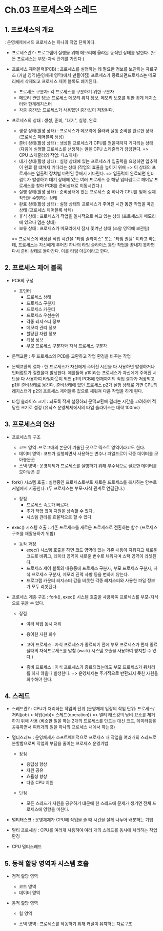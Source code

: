 # Ch.03 프로세스와 스레드

## 1. 프로세스의 개요

: 운영체제에서의 프로세스는 하나의 작업 단위이다.

- 프로세스란?
  : 프로그램이 실행을 위해 메모리에 올라온 동적인 상태를 말한다. (모든 프로세스는 부모-자식 관계를 가진다.)

- 프로세스 제어블럭(PCB)
  : 프로세스를 실행하는 데 필요한 정보를 보관하는 자료구조 (커널 영역(운영체제 영역)에서 만들어짐)
  프로세스가 종료되면프로세스는 메모리에서 삭제되고 프로세스 제어 블록도 폐기된다.

  - 프로세스 구분자: 각 프로세스를 구분하기 위한 구분자
  - 메모리 관련 정보: 프로세스 메모리 위치 정보, 메모리 보호를 위한 경계 레지스터와 한계레지스터
  - 각종 중간값: 프로세스가 사용헸던 중간값이 저장된다.

- 프로세스의 상태
  : 생성, 준비, "대기", 실행, 완료

  - 생성 상태(활성 상태)
    : 프로세스가 메모리에 올라와 실행 준비를 완료한 상태 (프로세스 제어블록 생성)
  - 준비 상태(활성 상태)
    : 생성된 프로세스가 CPU를 얻을때까지 기다리는 상태 (다음에 실행할 프로세스를 선정하는 일을 CPU 스케줄러가 담당한다. => CPU 스케줄러의 작업: 디스패치)
  - 대기 상태(활성 상태)
    : 실행 상태에 있는 프로세스가 입출력을 요청하면 입추력이 완료 될 떄까지 기다리는 상태 (작업의 효율을 높이기 위해 => 이 상태의 프로세스는 입출력 장치별 마련된 큐에서 기다린다. => 입출력이 완료되면 인터럽트가 발생하고 대기 상태에 있는 여러 프로세스 중 해당 입터럽트로 깨어날 프로세스를 찾아 PCB를 준비상태로 이동시킨다.)
  - 실행 상태(활성 상태)
    : 준비상태에 있는 프로세스 중 하나가 CPU를 얻어 실제 작업을 수행하는 상태
  - 완료 상태(활성 상태)
    : 실행 상태의 프로세스가 주어진 시간 동안 작업을 마친 상태 (프로세스 제어블록 삭제)

  * 휴식 상태
    : 프로세스가 작업을 일시적으로 쉬고 있는 상태 (프로세스가 메모리에 있으나 멈춘 상태)
  * 보류 상태
    : 프로세스가 메모리에서 잠시 쫓겨난 상태 (스왑 영역에 보관됨)

  => 프로세스에 배당된 작업 시간을 "타임 슬라이스" 또는 "타임 퀀텀" 이라고 하는데, 프로세스는 자신에게 주어진 하나의 타임 슬라이스 동안 작업을 끝내지 못하면 다시 준비 상태로 돌아간다. 이를 타임 아웃이라고 한다.

## 2. 프로세스 제어 블록

- PCB의 구성

  - 포인터
    - 프로세스 상태
    - 프로세스 구분자
    - 프로세스 카운터
    - 프로세스 우선순위
    - 각종 레지스터 정보
    - 메모리 관리 정보
    - 할당된 자원 정보
    - 계정 정보
    - 부모 프로세스 구분자와 자식 프로세스 구분자

- 문맥교환
  : 두 프로세스의 PCB를 교환하고 작업 환경을 바꾸는 작업

- 문맥교환의 절차
  : 한 프로세스가 자신에게 주어진 시간을 다 사용하면 발생하거나 인터럽트가 걸렸을때 발생한다.
  예를들어 p1이라는 프로세스가 자신에게 주어진 시단을 다 사용하여 타임아웃이 되면 p1의 PCB에 현재까지의 작업 결과가 저장되고 p1을 준비상태로 옮긴다. 준비상태에 있던 프로세스 p2가 실행 상태로 가면 CPU의 레지스터가 p2의 프로세스 제어블록 값으로 채워져 다음 작업을 하게 된다.

- 타임 슬라이스 크기
  : 되도록 작게 설정하되 문맥교환에 걸리는 시간을 고려하여 적당한 크기로 설정 (유닉스 운영체제에서의 타임 슬라이스는 대략 100ms)

## 3. 프로세스의 연산

- 프로세스의 구조

  - 코드 영역
    :프로그매의 본문이 기술된 곳으로 텍스트 영역이라고도 한다.
  - 데이터 영역
    : 코드가 실행되면서 사용하는 변수나 파일드르이 각종 데이터를 모아놓은곳
  - 스택 영역
    : 운영체제가 프로세스를 실행하기 위해 부수적으로 필요한 데이터를 모아놓은 곳

- fork() 시스템 호출
  : 실행중인 프로세스로부토 새로운 프로세스를 복사하는 함수로 커널에서 저공한다. (두 프로세스는 부모-자식 관계로 연결된다.)

  - 장점
    - 프로세스 속도가 빠르다.
    - 추가 작업 없이 자원을 상속할 수 있다.
    - 시스템 관리를 효율적으로 할 수 있다.

- exec() 시스템 호출
  : 기존 프로세스를 새로운 프로세스로 전환하는 함수 (프로세스 구조를 재활용하기 위함)

  - 동작 과정
    - exec() 시스템 호출을 하면 코드 영역에 있는 기존 내용이 지워지고 새로운 코드로 바뀌고, 데이터 영역이 새로운 변수로 채워지며 스택 영역이 리셋된다.
    - 프로세스 제어 블록의 내용중에 프로세스 구분자, 부모 프로세스 구분자, 자식 프로세스 구분자, 메모리 관력 사항 등을 변하지 않는다.
    - 프로그램 카운터 레지스터 값을 비롯한 각종 레지스터와 사용한 파일 정보가 모두 리셋된다.

- 프로세스 계층 구조
  : fork(), exec() 시스템 호출을 사용하여 프로세스를 부모-자식으로 묶을 수 있다.

  - 장점

    - 여러 작업 동시 처리
    - 용이한 자원 회수

    - 고아 프로세스
      : 자식 프로세스가 종료되기 전에 부모 프로세스가 먼저 종료될때의 자식프로세스를 말함 (wait() 시스템 호출을 사용하여 방지할 수 있다.)
    - 좀비 프로세스
      : 자식 프로세스가 종료되었는데도 부모 프로세스가 뒤처리를 하지 않을때 발생한다. => 운영체제는 주기적으로 반환되지 못한 자원을 회수해야 한다.

## 4. 스레드

- 스레드란?
  : CPU가 처리하는 작업의 단위 (운영체제 입장의 작업 단위: 프로세스/ 처리(job) > 작업(job)> 스레드(operation))
  => 멀티 태스킹의 낭비 요소를 제거하기 위해 사용 (비슷한 일을 하는 2개의 프로세스를 만드는 대신 코드, 데이터등을 공유하면서 여러개의 일을 하나의 프로세스 내에서 하는것)

- 멀티스레드
  : 운영체제가 소프트웨어적으로 프로세스 내 작업을 여러개의 스레드로 분할함으로써 작업의 부담을 줄이는 프로세스 운영기법

  - 장점

    - 응답성 향상
    - 자원 공유
    - 효율성 향상
    - 다중 CPU 지원

  - 단점

    - 모든 스레드가 자원을 공유하기 대문에 한 스레드에 문제가 생기면 전체 프로세스에 영향을 미친다.

- 멀티태스크
  : 운영체제가 CPU에 작업을 줄 때 시간을 잘게 나누어 배분하는 기법

- 멀티 프로세싱
  : CPU를 여러개 사용하여 여러 개의 스레드를 동시에 처리하는 작업 환경

- CPU 멀티스레드

## 5. 동적 할당 영역과 시스템 호출

- 정적 할당 영역

  - 코드 영역
  - 데이터 영역

- 동적 할당 영역

  - 힙 영역

  - 스택 영역
    : 프로세스를 작동하기 위해 커널이 유지하는 자료구조
